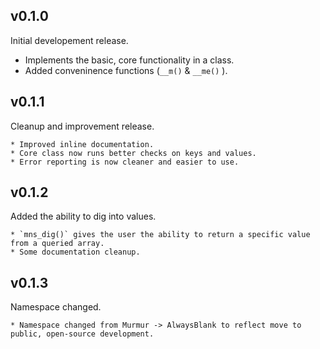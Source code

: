 ## v0.1.0

Initial developement release.

  * Implements the basic, core functionality in a class.
  * Added conveninence functions (`__m()` & `__me()` ).


## v0.1.1

Cleanup and improvement release.

	* Improved inline documentation.
	* Core class now runs better checks on keys and values.
	* Error reporting is now cleaner and easier to use.


## v0.1.2

Added the ability to dig into values.

	* `mns_dig()` gives the user the ability to return a specific value from a queried array.
	* Some documentation cleanup.

## v0.1.3

Namespace changed.

	* Namespace changed from Murmur -> AlwaysBlank to reflect move to public, open-source development.